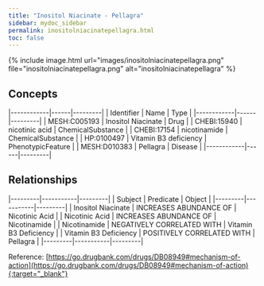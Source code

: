 ```yaml
---
title: "Inositol Niacinate - Pellagra"
sidebar: mydoc_sidebar
permalink: inositolniacinatepellagra.html
toc: false 
---
```


{% include image.html url="images/inositolniacinatepellagra.png" file="inositolniacinatepellagra.png" alt="inositolniacinatepellagra" %}

## Concepts

|------------|------|---------|
| Identifier | Name | Type    |
|------------|------|---------|
| MESH:C005193 | Inositol Niacinate | Drug |
| CHEBI:15940 | nicotinic acid | ChemicalSubstance |
| CHEBI:17154 | nicotinamide | ChemicalSubstance |
| HP:0100497 | Vitamin B3 deficiency | PhenotypicFeature |
| MESH:D010383 | Pellagra | Disease |
|------------|------|---------|

## Relationships

|---------|-----------|---------|
| Subject | Predicate | Object  |
|---------|-----------|---------|
| Inositol Niacinate | INCREASES ABUNDANCE OF | Nicotinic Acid |
| Nicotinic Acid | INCREASES ABUNDANCE OF | Nicotinamide |
| Nicotinamide | NEGATIVELY CORRELATED WITH | Vitamin B3 Deficiency |
| Vitamin B3 Deficiency | POSITIVELY CORRELATED WITH | Pellagra |
|---------|-----------|---------|

Reference: [https://go.drugbank.com/drugs/DB08949#mechanism-of-action](https://go.drugbank.com/drugs/DB08949#mechanism-of-action){:target="_blank"}